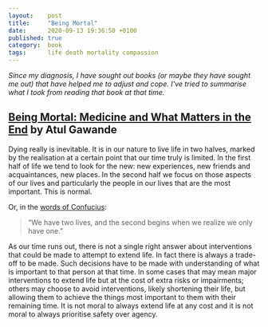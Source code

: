 ```yaml
---
layout:    post
title:     "Being Mortal"
date:      2020-09-13 19:36:50 +0100
published: true
category:  book
tags:      life death mortality compassion
---
```

*Since my diagnosis, I have sought out books (or maybe they have sought me out) that have helped me to adjust and cope. I've tried to summarise what I took from reading that book at that time.*

## [Being Mortal: Medicine and What Matters in the End](https://www.goodreads.com/book/show/20696006-being-mortal) by Atul Gawande

Dying really is inevitable. It is in our nature to live life in two halves, marked by the realisation at a certain point that our time truly is limited. In the first half of life we tend to look for the new: new experiences, new friends and acquaintances, new places. In the second half we focus on those aspects of our lives and particularly the people in our lives that are the most important. This is normal.

Or, in the [words of Confucius](https://www.goodreads.com/quotes/950577-we-have-two-lives-and-the-second-begins-when-we):

> “We have two lives, and the second begins when we realize we only have one.”

As our time runs out, there is not a single right answer about interventions that could be made to attempt to extend life. In fact there is always a trade-off to be made. Such decisions have to be made with understanding of what is important to that person at that time. In some cases that may mean major interventions to extend life but at the cost of extra risks or impairments; others may choose to avoid interventions, likely shortening their life, but allowing them to achieve the things most important to them with their remaining time. It is not moral to always extend life at any cost and it is not moral to always prioritise safety over agency.